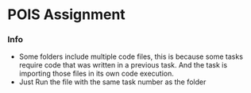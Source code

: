 # POIS Assignment

### Info
- Some folders include multiple code files, this is because some tasks require code that was written in a previous task. And the task is importing those files in its own code execution.
- Just Run the file with the same task number as the folder


